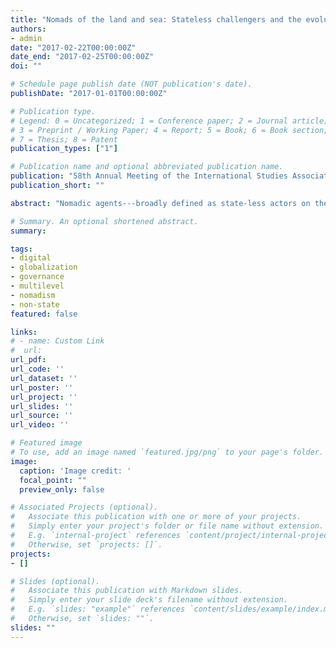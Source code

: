 ```yaml
---
title: "Nomads of the land and sea: Stateless challengers and the evolution of global governance [Paper presentation]"
authors:
- admin
date: "2017-02-22T00:00:00Z"
date_end: "2017-02-25T00:00:00Z"
doi: ""

# Schedule page publish date (NOT publication's date).
publishDate: "2017-01-01T00:00:00Z"

# Publication type.
# Legend: 0 = Uncategorized; 1 = Conference paper; 2 = Journal article;
# 3 = Preprint / Working Paper; 4 = Report; 5 = Book; 6 = Book section;
# 7 = Thesis; 8 = Patent
publication_types: ["1"]

# Publication name and optional abbreviated publication name.
publication: "58th Annual Meeting of the International Studies Association (ISA), Baltimore, MD"
publication_short: ""

abstract: "Nomadic agents---broadly defined as state-less actors on the state-level of analysis in a world system context---have been important drivers of global governance processes in the evolution of the world system. This paper offers a systematic typology of nomadic actors beyond the traditional historical categories and focuses on their characteristics in terms of geography, agency, and power. It extends the typology into a world system increasingly dependent on digital networks, contrasting modern forms of nomadic agents with historical configurations and draws parallels as well as highlighting differences between them. In doing so, the paper offers new insights into the governance of the modern world system in light of these comparisons, followed by a discussion of the implications for states as an organizational unit of governance in the modern world system."

# Summary. An optional shortened abstract.
summary:

tags:
- digital
- globalization
- governance
- multilevel
- nomadism
- non-state
featured: false

links:
# - name: Custom Link
#  url:
url_pdf:
url_code: ''
url_dataset: ''
url_poster: ''
url_project: ''
url_slides: ''
url_source: ''
url_video: ''

# Featured image
# To use, add an image named `featured.jpg/png` to your page's folder.
image:
  caption: 'Image credit: '
  focal_point: ""
  preview_only: false

# Associated Projects (optional).
#   Associate this publication with one or more of your projects.
#   Simply enter your project's folder or file name without extension.
#   E.g. `internal-project` references `content/project/internal-project/index.md`.
#   Otherwise, set `projects: []`.
projects:
- []

# Slides (optional).
#   Associate this publication with Markdown slides.
#   Simply enter your slide deck's filename without extension.
#   E.g. `slides: "example"` references `content/slides/example/index.md`.
#   Otherwise, set `slides: ""`.
slides: ""
---
```

